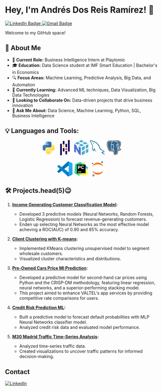  # Hey, I'm Andrés Dos Reis Ramírez! 👋

<div id="badges">
  <a href="https://www.linkedin.com/in/andresdosreis11/">
    <img src="https://img.shields.io/badge/LinkedIn-blue?style=for-the-badge&logo=linkedin&logoColor=white" alt="LinkedIn Badge"/>
  </a>
  <a href="mailto:andresdosreisramirez@gmail.com">
    <img src="https://img.shields.io/badge/Gmail-D14836?style=for-the-badge&logo=gmail&logoColor=white" alt="Gmail Badge"/>
  </a>
</div>

Welcome to my GitHub space!

## 🌟 About Me
- 💼 **Current Role:** Business Intelligence Intern at Playtomic
- 🎓 **Education:** Data Science student at IMF Smart Education | Bachelor's in Economics
- 🔍 **Focus Areas:** Machine Learning, Predictive Analysis, Big Data, and Automation
- 🌱 **Currently Learning:** Advanced ML techniques, Data Visualization, Big Data Technologies
- 👯 **Looking to Collaborate On:** Data-driven projects that drive business innovation
- 💬 **Ask Me About:** Data Science, Machine Learning, Python, SQL, Business Intelligence

## 💡 Languages and Tools:
<div align="center">
  <img src="https://raw.githubusercontent.com/devicons/devicon/master/icons/python/python-original.svg" alt="Python" width="50" height="50"/>
  <img src="https://raw.githubusercontent.com/devicons/devicon/master/icons/pandas/pandas-original.svg" alt="Pandas" width="50" height="50"/>
  <img src="https://raw.githubusercontent.com/devicons/devicon/master/icons/numpy/numpy-original.svg" alt="NumPy" width="50" height="50"/>
  <img src="https://raw.githubusercontent.com/devicons/devicon/master/icons/mysql/mysql-original.svg" alt="MySQL" width="50" height="50"/>
  <img src="https://raw.githubusercontent.com/devicons/devicon/master/icons/postgresql/postgresql-original.svg" alt="PostgreSQL" width="50" height="50"/>
</div>
<br>
<div align="center">
  <img src="https://raw.githubusercontent.com/devicons/devicon/master/icons/vscode/vscode-original.svg" alt="VSCode" width="50" height="50"/>
  <img src="https://raw.githubusercontent.com/devicons/devicon/master/icons/pycharm/pycharm-original.svg" alt="PyCharm" width="50" height="50"/>
  <img src="https://raw.githubusercontent.com/devicons/devicon/master/icons/jupyter/jupyter-original.svg" alt="Jupyter" width="50" height="50"/>
</div>

## 🛠️ Projects.head(5)😉 
1. **[Income Generating Customer Classification Model](https://github.com/andresdr11/Income-Generating-Customer-Prediction-Model):** 
   - Developed 3 predictive models (Neural Networks, Random Forests, Logistic Regression) to forecast revenue-generating customers.
   - Enden up selecting Neural Networks as the most effective model acheving a ROC(AUC) of 0.90 and 85% accuracy.

2. **[Client Clustering with K-means](https://github.com/andresdr11/Client_Clustering_K-means):** 
   - Implemented KMeans clustering unsupervised model to segment wholesale customers.
   - Visualized cluster characteristics and distributions.

3. **[Pre-Owned Cars Price Ml Prediction](https://github.com/andresdr11/Pre_Owned_Cars_Price_Prediction):**
   - Developed a predictive model for second-hand car prices using Python and the CRISP-DM methodology, featuring linear regression,
     neural networks, and a superior-performing stacking model.
   - This project aimed to enhance VALTEL's app services by providing competitive rate comparisons for users.

4. **[Credit Risk Prediction ML](https://github.com/andresdr11/Credit_Risk_Prediction_ML):** 
   - Built a predictive model to forecast default probabilities with MLP Neural Networks classifier model.
   - Analyzed credit risk data and evaluated model performance.

5. **[M30 Madrid Traffic Time-Series Analysis](https://github.com/andresdr11/Trafico_M30_Madrid):** 
   - Analyzed time-series traffic data.
   - Created visualizations to uncover traffic patterns for informed decision-making.

## Contact

[![LinkedIn](https://img.shields.io/badge/LinkedIn-Andrés%20Dos%20Reis%20Ramírez-0A66C2?style=for-the-badge&logo=linkedin&logoColor=white)](https://www.linkedin.com/in/andresdosreis11/)
